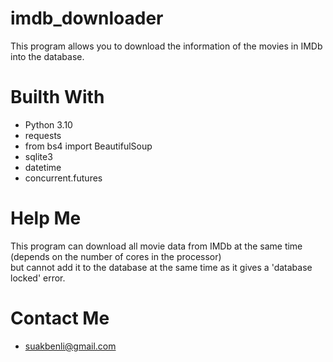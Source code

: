 # imdb_downloader
This program allows you to download the information of the movies in IMDb into the database.
# Builth With
- Python 3.10 
- requests
- from bs4 import BeautifulSoup
- sqlite3
- datetime
- concurrent.futures
# Help Me
This program can download all movie data from IMDb at the same time (depends on the number of cores in the processor) \
but cannot add it to the database at the same time as it gives a 'database locked' error.
# Contact Me
- suakbenli@gmail.com
